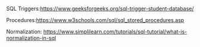 SQL Triggers:https://www.geeksforgeeks.org/sql-trigger-student-database/

Procedures:https://www.w3schools.com/sql/sql_stored_procedures.asp

Normalization: https://www.simplilearn.com/tutorials/sql-tutorial/what-is-normalization-in-sql
